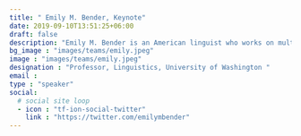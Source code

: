 ```yaml
---
title: " Emily M. Bender, Keynote"
date: 2019-09-10T13:51:25+06:00
draft: false
description: "Emily M. Bender is an American linguist who works on multilingual grammar engineering, technology for endangered language documentation, computational semantics, and methodologies for supporting consideration of impacts language technology in NLP research, development, and education.  She is the Howard and Frances Nostrand Endowed Professor of Linguistics at the University of Washington."
bg_image : "images/teams/emily.jpeg"
image : "images/teams/emily.jpeg"
designation : "Professor, Linguistics, University of Washington "
email : 
type : "speaker"
social:
  # social site loop
  - icon : "tf-ion-social-twitter"
    link : "https://twitter.com/emilymbender"
---
```


